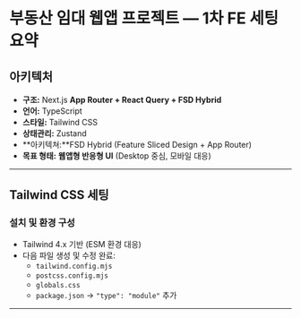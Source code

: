 # 부동산 임대 웹앱 프로젝트 — 1차 FE 세팅 요약

## 아키텍처

- **구조:** Next.js **App Router + React Query + FSD Hybrid**
- **언어:** TypeScript
- **스타일:** Tailwind CSS
- **상태관리:** Zustand
- **아키텍쳐:**FSD Hybrid (Feature Sliced Design + App Router)
- **목표 형태:** **웹앱형 반응형 UI** (Desktop 중심, 모바일 대응)

---

## Tailwind CSS 세팅

### 설치 및 환경 구성

- Tailwind 4.x 기반 (ESM 환경 대응)
- 다음 파일 생성 및 수정 완료:
  - `tailwind.config.mjs`
  - `postcss.config.mjs`
  - `globals.css`
  - `package.json` → `"type": "module"` 추가

---
